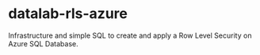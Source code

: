 # datalab-rls-azure

Infrastructure and simple SQL to create and apply a Row Level Security on Azure SQL Database.